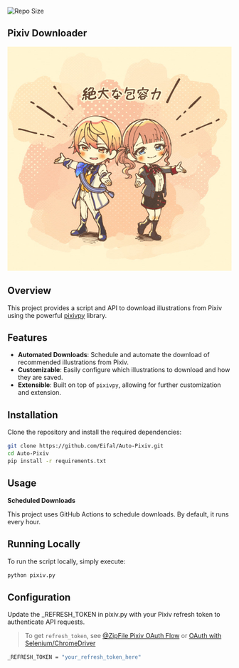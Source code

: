 ![Repo Size](https://img.shields.io/github/repo-size/eifal/Auto-Pixiv)

## Pixiv Downloader

![Pixiv](https://raw.githubusercontent.com/Eifal/Auto-Pixiv/main/pix/illust_id_119695250_プロセカツイログ⑨.jpg)

## Overview

This project provides a script and API to download illustrations from Pixiv using the powerful [pixivpy](https://github.com/upbit/pixivpy) library.

## Features

- **Automated Downloads**: Schedule and automate the download of recommended illustrations from Pixiv.
- **Customizable**: Easily configure which illustrations to download and how they are saved.
- **Extensible**: Built on top of `pixivpy`, allowing for further customization and extension.

## Installation

Clone the repository and install the required dependencies:

```sh
git clone https://github.com/Eifal/Auto-Pixiv.git
cd Auto-Pixiv
pip install -r requirements.txt
```

## Usage

**Scheduled Downloads**

This project uses GitHub Actions to schedule downloads. By default, it runs every hour.

## Running Locally

To run the script locally, simply execute:

```sh
python pixiv.py
```

## Configuration

Update the _REFRESH_TOKEN in pixiv.py with your Pixiv refresh token to authenticate API requests.

>To get `refresh_token`, see
>[@ZipFile Pixiv OAuth Flow](https://gist.github.com/ZipFile/c9ebedb224406f4f11845ab700124362)
> or
> [OAuth with Selenium/ChromeDriver](https://gist.github.com/upbit/6edda27cb1644e94183291109b8a5fde)

```sh
_REFRESH_TOKEN = "your_refresh_token_here"
```
